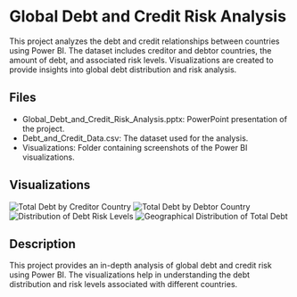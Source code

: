 # Global Debt and Credit Risk Analysis
This project analyzes the debt and credit relationships between countries using Power BI. The dataset includes creditor and debtor countries, the amount of debt, and associated risk levels. Visualizations are created to provide insights into global debt distribution and risk analysis.

## Files
- Global_Debt_and_Credit_Risk_Analysis.pptx: PowerPoint presentation of the project.
- Debt_and_Credit_Data.csv: The dataset used for the analysis.
- Visualizations: Folder containing screenshots of the Power BI visualizations.

## Visualizations
![Total Debt by Creditor Country](Visualizations/total_debt_by_creditor.png)
![Total Debt by Debtor Country](Visualizations/total_debt_by_debtor.png)
![Distribution of Debt Risk Levels](Visualizations/risk_distribution.png)
![Geographical Distribution of Total Debt](Visualizations/debt_distribution_map.png)

## Description
This project provides an in-depth analysis of global debt and credit risk using Power BI. The visualizations help in understanding the debt distribution and risk levels associated with different countries.
